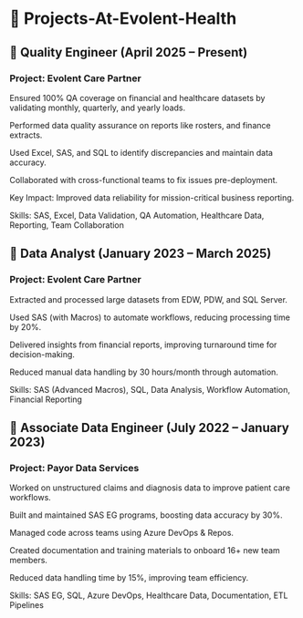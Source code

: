 # 💼 Projects-At-Evolent-Health

## 📍 Quality Engineer (April 2025 – Present)
### Project: Evolent Care Partner

Ensured 100% QA coverage on financial and healthcare datasets by validating monthly, quarterly, and yearly loads.

Performed data quality assurance on reports like rosters, and finance extracts.

Used Excel, SAS, and SQL to identify discrepancies and maintain data accuracy.

Collaborated with cross-functional teams to fix issues pre-deployment.

Key Impact: Improved data reliability for mission-critical business reporting.

Skills: SAS, Excel, Data Validation, QA Automation, Healthcare Data, Reporting, Team Collaboration

## 📍 Data Analyst (January 2023 – March 2025)
### Project: Evolent Care Partner

Extracted and processed large datasets from EDW, PDW, and SQL Server.

Used SAS (with Macros) to automate workflows, reducing processing time by 20%.

Delivered insights from financial reports, improving turnaround time for decision-making.

Reduced manual data handling by 30 hours/month through automation.

Skills: SAS (Advanced Macros), SQL, Data Analysis, Workflow Automation, Financial Reporting

## 📍 Associate Data Engineer (July 2022 – January 2023)
### Project: Payor Data Services

Worked on unstructured claims and diagnosis data to improve patient care workflows.

Built and maintained SAS EG programs, boosting data accuracy by 30%.

Managed code across teams using Azure DevOps & Repos.

Created documentation and training materials to onboard 16+ new team members.

Reduced data handling time by 15%, improving team efficiency.

Skills: SAS EG, SQL, Azure DevOps, Healthcare Data, Documentation, ETL Pipelines
